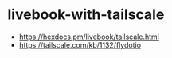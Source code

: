 # livebook-with-tailscale

- https://hexdocs.pm/livebook/tailscale.html
- https://tailscale.com/kb/1132/flydotio
